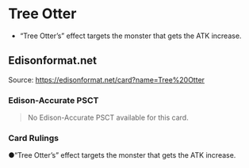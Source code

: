 # Tree Otter

*   “Tree Otter’s” effect targets the monster that gets the ATK increase.

## Edisonformat.net

Source: https://edisonformat.net/card?name=Tree%20Otter

### Edison-Accurate PSCT

> No Edison-Accurate PSCT available for this card.

### Card Rulings

●“Tree Otter’s” effect targets the monster that gets the ATK increase.
            